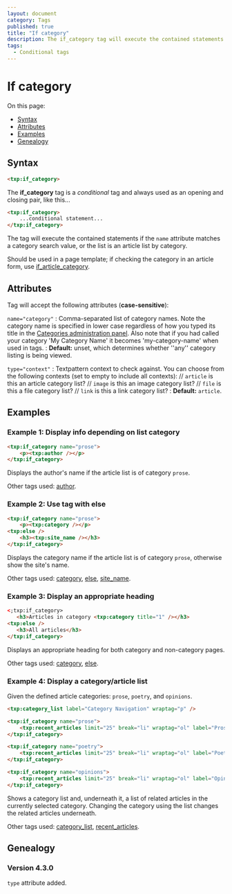 ```yaml
---
layout: document
category: Tags
published: true
title: "If category"
description: The if_category tag will execute the contained statements if the 'name' attribute matches a category search value, or the list is an article list by category.
tags:
  - Conditional tags
---
```


# If category

On this page:

* [Syntax](#syntax)
* [Attributes](#attributes)
* [Examples](#examples)
* [Genealogy](#genealogy)

## Syntax

~~~ html
<txp:if_category>
~~~

The **if_category** tag is a *conditional* tag and always used as an opening and closing pair, like this...

~~~ html
<txp:if_category>
    ...conditional statement...
</txp:if_category>
~~~

The tag will execute the contained statements if the `name` attribute matches a category search value, or the list is an article list by category.

Should be used in a page template; if checking the category in an article form, use [if_article_category](if_article_category).

## Attributes

Tag will accept the following attributes (**case-sensitive**):

`name="category"`
: Comma-separated list of category names. Note the category name is specified in lower case regardless of how you typed its title in the [Categories administration panel](http://docs.textpattern.io/administration/categories-panel). Also note that if you had called your category 'My Category Name' it becomes 'my-category-name' when used in tags.
: **Default:** unset, which determines whether ''any'' category listing is being viewed.

`type="context"`
: Textpattern context to check against. You can choose from the following contexts (set to empty to include all contexts): //
`article` is this an article category list? //
`image` is this an image category list? //
`file` is this a file category list? //
`link` is this a link category list?
: **Default:** `article`.

## Examples

### Example 1: Display info depending on list category

~~~ html
<txp:if_category name="prose">
    <p><txp:author /></p>
</txp:if_category>
~~~

Displays the author's name if the article list is of category `prose`.

Other tags used: [author](author).

### Example 2: Use tag with else

~~~ html
<txp:if_category name="prose">
    <p><txp:category /></p>
<txp:else />
    <h3><txp:site_name /></h3>
</txp:if_category>
~~~

Displays the category name if the article list is of category `prose`, otherwise show the site's name.

Other tags used: [category](category), [else](else), [site_name](site_name).

### Example 3: Display an appropriate heading

~~~ html
<;txp:if_category>
   <h3>Articles in category <txp:category title="1" /></h3>
<txp:else />
   <h3>All articles</h3>
</txp:if_category>
~~~

Displays an appropriate heading for both category and non-category pages.

Other tags used: [category](category), [else](else).

### Example 4: Display a category/article list

Given the defined article categories: `prose`, `poetry`, and `opinions`.

~~~ html
<txp:category_list label="Category Navigation" wraptag="p" />

<txp:if_category name="prose">
    <txp:recent_articles limit="25" break="li" wraptag="ol" label="Prose" category="prose" />
</txp:if_category>

<txp:if_category name="poetry">
    <txp:recent_articles limit="25" break="li" wraptag="ol" label="Poetry" category="poetry" />
</txp:if_category>

<txp:if_category name="opinions">
    <txp:recent_articles limit="25" break="li" wraptag="ol" label="Opinions" category="opinions" />
</txp:if_category>
~~~

Shows a category list and, underneath it, a list of related articles in the currently selected category. Changing the category using the list changes the related articles underneath.

Other tags used: [category_list](category_list), [recent_articles](recent_articles).

## Genealogy

### Version 4.3.0

`type` attribute added.
